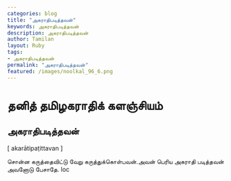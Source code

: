```yaml
---  
categories: blog  
title: "அகராதிபடித்தவன்"
keywords: அகராதிபடித்தவன்  
description: அகராதிபடித்தவன்
author: Tamilan  
layout: Ruby  
tags:     
- அகராதிபடித்தவன்
permalink: "அகராதிபடித்தவன்"  
featured: /images/noolkal_96_6.png  
--- 
```

# தனித் தமிழகராதிக் களஞ்சியம்
## அகராதிபடித்தவன்

[ akarātipaṭittavan ]  
  
சொன்ன கருத்தைவிட்டு வேறு கருத்துக்கொள்பவன்.அவன் பெரிய அகராதி படித்தவன்  
அவனோடு பேசாதே. loc